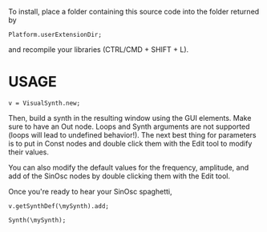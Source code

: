To install, place a folder containing this source code into the folder returned by
```
Platform.userExtensionDir;
```
and recompile your libraries (CTRL/CMD + SHIFT + L).

# USAGE
```
v = VisualSynth.new;
```
Then, build a synth in the resulting window using the GUI elements. 
Make sure to have an Out node. Loops and Synth arguments are not supported (loops will lead to undefined behavior!). 
The next best thing for parameters is to put in Const nodes and double click them with the Edit tool to modify their values.

You can also modify the default values for the frequency, amplitude, and add of the SinOsc nodes by double clicking them with the Edit tool.

Once you're ready to hear your SinOsc spaghetti,
```
v.getSynthDef(\mySynth).add;

Synth(\mySynth);
```
